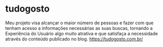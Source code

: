 # tudogosto
Meu projeto visa alcançar o maior número de pessoas e fazer com que tenham acesso a informações necessárias as suas buscas, tornando a Experiência do Usuário algo muito atrativa e que satisfaça a necessidade através do conteúdo publicado no blog. https://tudogosto.com.br/
